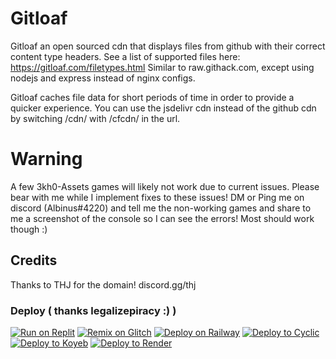 # Gitloaf
Gitloaf an open sourced cdn that displays files from github with their correct content type headers. See a list of supported files here: https://gitloaf.com/filetypes.html Similar to raw.githack.com, except using nodejs and express instead of nginx configs.

Gitloaf caches file data for short periods of time in order to provide a quicker experience.
You can use the jsdelivr cdn instead of the github cdn by switching /cdn/ with /cfcdn/ in the url.

# Warning
A few 3kh0-Assets games will likely not work due to current issues. Please bear with me while I implement fixes to these issues! DM or Ping me on discord (Albinus#4220) and tell me the non-working games and share to me a screenshot of the console so I can see the errors! Most should work though :)

## Credits
Thanks to THJ for the domain! discord.gg/thj

### Deploy ( thanks legalizepiracy :) )
[![Run on Replit](https://binbashbanana.github.io/deploy-buttons/buttons/remade/replit.svg)](https://replit.com/github/albibos/gitloaf)
[![Remix on Glitch](https://binbashbanana.github.io/deploy-buttons/buttons/remade/glitch.svg)](https://glitch.com/edit/#!/import/github/albibos/gitloaf)
[![Deploy on Railway](https://binbashbanana.github.io/deploy-buttons/buttons/remade/railway.svg)](https://railway.app/new/template?template=https://github.com/albibos/gitloaf)
[![Deploy to Cyclic](https://binbashbanana.github.io/deploy-buttons/buttons/remade/cyclic.svg)](https://app.cyclic.sh/api/app/deploy/albibos/gitloaf)
[![Deploy to Koyeb](https://binbashbanana.github.io/deploy-buttons/buttons/remade/koyeb.svg)](https://app.koyeb.com/deploy?type=git&repository=github.com/albibos/gitloaf&branch=main&name=gitloaf)
[![Deploy to Render](https://binbashbanana.github.io/deploy-buttons/buttons/remade/render.svg)](https://render.com/deploy?repo=https://github.com/albibos/gitloaf)
